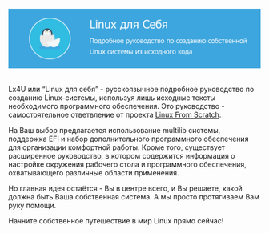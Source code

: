 <div style="text-align:center; margin: 30px 0">
	<img src="https://raw.githubusercontent.com/Linux4Yourself/Linux4Yourself.Design/main/misc/cover.svg" />
</div>

Lx4U или “Linux для себя” - русскоязычное подробное руководство по созданию Linux-системы, используя лишь исходные тексты необходимого программного обеспечения. Это руководство - самостоятельное ответвление от проекта <a href="https://linuxfromscratch.org">Linux From Scratch</a>.

На Ваш выбор предлагается использование multilib системы, поддержка EFI и набор дополнительного программного обеспечения для организации комфортной работы. Кроме того, существует расширенное руководство, в котором содержится информация о настройке окружения рабочего стола и программного обеспечения, охватывающего различные области применения.

Но главная идея остаётся - Вы в центре всего, и Вы решаете, какой должна быть Ваша собственная система. А мы просто протягиваем Вам руку помощи.

Начните собственное путешествие в мир Linux прямо сейчас!
